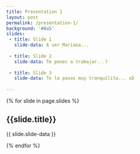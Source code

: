 ```yaml
---
title: Presentation 1
layout: post
permalink: /presentation-1/
background: '#0a5'
slides:
 - title: Slide 1
   slide-data: A ver Mariana...
     
 - title: Slide 2
   slide-data: Te pones a trabajar...?
   
 - title: Slide 3
   slide-data: Te la pasas muy tranquilita... xD
  
---
```


{% for slide in page.slides %}
                    
<section data-background="{% if slide.background %}{{slide.background}}{% else %}{{page.background}}{% endif %}"><h1>{{slide.title}}</h1>{{ slide.slide-data }}</section>
                    
{% endfor %}
    
